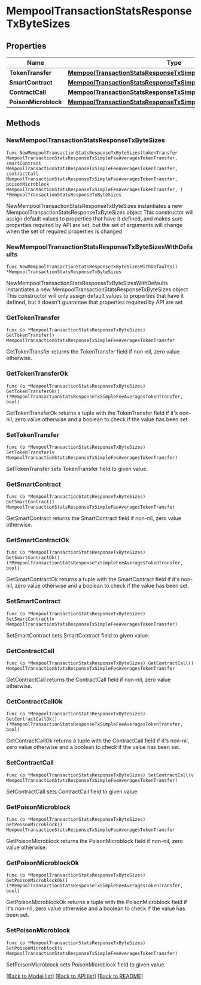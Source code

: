 # MempoolTransactionStatsResponseTxByteSizes

## Properties

Name | Type | Description | Notes
------------ | ------------- | ------------- | -------------
**TokenTransfer** | [**MempoolTransactionStatsResponseTxSimpleFeeAveragesTokenTransfer**](MempoolTransactionStatsResponseTxSimpleFeeAveragesTokenTransfer.md) |  | 
**SmartContract** | [**MempoolTransactionStatsResponseTxSimpleFeeAveragesTokenTransfer**](MempoolTransactionStatsResponseTxSimpleFeeAveragesTokenTransfer.md) |  | 
**ContractCall** | [**MempoolTransactionStatsResponseTxSimpleFeeAveragesTokenTransfer**](MempoolTransactionStatsResponseTxSimpleFeeAveragesTokenTransfer.md) |  | 
**PoisonMicroblock** | [**MempoolTransactionStatsResponseTxSimpleFeeAveragesTokenTransfer**](MempoolTransactionStatsResponseTxSimpleFeeAveragesTokenTransfer.md) |  | 

## Methods

### NewMempoolTransactionStatsResponseTxByteSizes

`func NewMempoolTransactionStatsResponseTxByteSizes(tokenTransfer MempoolTransactionStatsResponseTxSimpleFeeAveragesTokenTransfer, smartContract MempoolTransactionStatsResponseTxSimpleFeeAveragesTokenTransfer, contractCall MempoolTransactionStatsResponseTxSimpleFeeAveragesTokenTransfer, poisonMicroblock MempoolTransactionStatsResponseTxSimpleFeeAveragesTokenTransfer, ) *MempoolTransactionStatsResponseTxByteSizes`

NewMempoolTransactionStatsResponseTxByteSizes instantiates a new MempoolTransactionStatsResponseTxByteSizes object
This constructor will assign default values to properties that have it defined,
and makes sure properties required by API are set, but the set of arguments
will change when the set of required properties is changed

### NewMempoolTransactionStatsResponseTxByteSizesWithDefaults

`func NewMempoolTransactionStatsResponseTxByteSizesWithDefaults() *MempoolTransactionStatsResponseTxByteSizes`

NewMempoolTransactionStatsResponseTxByteSizesWithDefaults instantiates a new MempoolTransactionStatsResponseTxByteSizes object
This constructor will only assign default values to properties that have it defined,
but it doesn't guarantee that properties required by API are set

### GetTokenTransfer

`func (o *MempoolTransactionStatsResponseTxByteSizes) GetTokenTransfer() MempoolTransactionStatsResponseTxSimpleFeeAveragesTokenTransfer`

GetTokenTransfer returns the TokenTransfer field if non-nil, zero value otherwise.

### GetTokenTransferOk

`func (o *MempoolTransactionStatsResponseTxByteSizes) GetTokenTransferOk() (*MempoolTransactionStatsResponseTxSimpleFeeAveragesTokenTransfer, bool)`

GetTokenTransferOk returns a tuple with the TokenTransfer field if it's non-nil, zero value otherwise
and a boolean to check if the value has been set.

### SetTokenTransfer

`func (o *MempoolTransactionStatsResponseTxByteSizes) SetTokenTransfer(v MempoolTransactionStatsResponseTxSimpleFeeAveragesTokenTransfer)`

SetTokenTransfer sets TokenTransfer field to given value.


### GetSmartContract

`func (o *MempoolTransactionStatsResponseTxByteSizes) GetSmartContract() MempoolTransactionStatsResponseTxSimpleFeeAveragesTokenTransfer`

GetSmartContract returns the SmartContract field if non-nil, zero value otherwise.

### GetSmartContractOk

`func (o *MempoolTransactionStatsResponseTxByteSizes) GetSmartContractOk() (*MempoolTransactionStatsResponseTxSimpleFeeAveragesTokenTransfer, bool)`

GetSmartContractOk returns a tuple with the SmartContract field if it's non-nil, zero value otherwise
and a boolean to check if the value has been set.

### SetSmartContract

`func (o *MempoolTransactionStatsResponseTxByteSizes) SetSmartContract(v MempoolTransactionStatsResponseTxSimpleFeeAveragesTokenTransfer)`

SetSmartContract sets SmartContract field to given value.


### GetContractCall

`func (o *MempoolTransactionStatsResponseTxByteSizes) GetContractCall() MempoolTransactionStatsResponseTxSimpleFeeAveragesTokenTransfer`

GetContractCall returns the ContractCall field if non-nil, zero value otherwise.

### GetContractCallOk

`func (o *MempoolTransactionStatsResponseTxByteSizes) GetContractCallOk() (*MempoolTransactionStatsResponseTxSimpleFeeAveragesTokenTransfer, bool)`

GetContractCallOk returns a tuple with the ContractCall field if it's non-nil, zero value otherwise
and a boolean to check if the value has been set.

### SetContractCall

`func (o *MempoolTransactionStatsResponseTxByteSizes) SetContractCall(v MempoolTransactionStatsResponseTxSimpleFeeAveragesTokenTransfer)`

SetContractCall sets ContractCall field to given value.


### GetPoisonMicroblock

`func (o *MempoolTransactionStatsResponseTxByteSizes) GetPoisonMicroblock() MempoolTransactionStatsResponseTxSimpleFeeAveragesTokenTransfer`

GetPoisonMicroblock returns the PoisonMicroblock field if non-nil, zero value otherwise.

### GetPoisonMicroblockOk

`func (o *MempoolTransactionStatsResponseTxByteSizes) GetPoisonMicroblockOk() (*MempoolTransactionStatsResponseTxSimpleFeeAveragesTokenTransfer, bool)`

GetPoisonMicroblockOk returns a tuple with the PoisonMicroblock field if it's non-nil, zero value otherwise
and a boolean to check if the value has been set.

### SetPoisonMicroblock

`func (o *MempoolTransactionStatsResponseTxByteSizes) SetPoisonMicroblock(v MempoolTransactionStatsResponseTxSimpleFeeAveragesTokenTransfer)`

SetPoisonMicroblock sets PoisonMicroblock field to given value.



[[Back to Model list]](../README.md#documentation-for-models) [[Back to API list]](../README.md#documentation-for-api-endpoints) [[Back to README]](../README.md)


